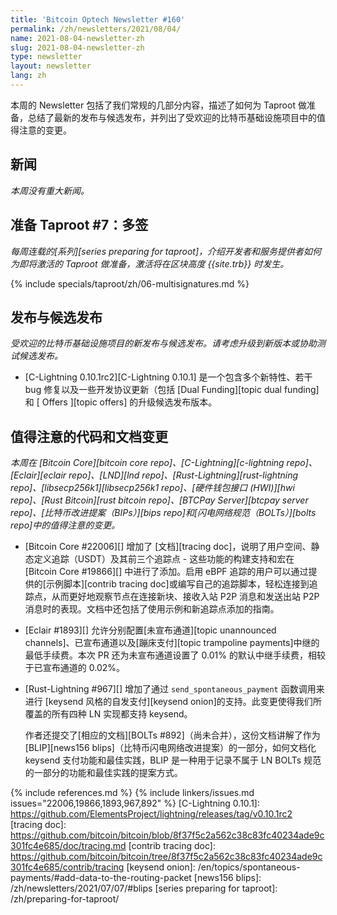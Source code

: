 ```yaml
---
title: 'Bitcoin Optech Newsletter #160'
permalink: /zh/newsletters/2021/08/04/
name: 2021-08-04-newsletter-zh
slug: 2021-08-04-newsletter-zh
type: newsletter
layout: newsletter
lang: zh
---
```

本周的 Newsletter 包括了我们常规的几部分内容，描述了如何为 Taproot 做准备，总结了最新的发布与候选发布，并列出了受欢迎的比特币基础设施项目中的值得注意的变更。

## 新闻

*本周没有重大新闻。*

## 准备 Taproot #7：多签

*每周连载的[系列][series preparing for taproot]，介绍开发者和服务提供者如何为即将激活的 Taproot 做准备，激活将在区块高度 {{site.trb}} 时发生。*

{% include specials/taproot/zh/06-multisignatures.md %}

## 发布与候选发布

*受欢迎的比特币基础设施项目的新发布与候选发布。请考虑升级到新版本或协助测试候选发布。*

- [C-Lightning 0.10.1rc2][C-Lightning 0.10.1] 是一个包含多个新特性、若干 bug 修复以及一些开发协议更新（包括 [Dual Funding][topic dual funding] 和 [ Offers ][topic offers] 的升级候选发布版本。

## 值得注意的代码和文档变更

*本周在 [Bitcoin Core][bitcoin core repo]、[C-Lightning][c-lightning repo]、[Eclair][eclair repo]、[LND][lnd repo]、[Rust-Lightning][rust-lightning repo]、[libsecp256k1][libsecp256k1 repo]、[硬件钱包接口 (HWI)][hwi repo]、[Rust Bitcoin][rust bitcoin repo]、[BTCPay Server][btcpay server repo]、[比特币改进提案（BIPs）][bips repo]和[闪电网络规范（BOLTs）][bolts repo]中的值得注意的变更。*

- [Bitcoin Core #22006][] 增加了 [文档][tracing doc]，说明了用户空间、静态定义追踪（USDT）及其前三个追踪点 - 这些功能的构建支持和宏在 [Bitcoin Core #19866][] 中进行了添加。启用 eBPF 追踪的用户可以通过提供的[示例脚本][contrib tracing doc]或编写自己的追踪脚本，轻松连接到追踪点，从而更好地观察节点在连接新块、接收入站 P2P 消息和发送出站 P2P 消息时的表现。文档中还包括了使用示例和新追踪点添加的指南。

- [Eclair #1893][] 允许分别配置[未宣布通道][topic unannounced channels]、已宣布通道以及[蹦床支付][topic trampoline payments]中继的最低手续费。本次 PR 还为未宣布通道设置了 0.01% 的默认中继手续费，相较于已宣布通道的 0.02%。

- [Rust-Lightning #967][] 增加了通过 `send_spontaneous_payment` 函数调用来进行 [keysend 风格的自发支付][keysend onion]的支持。此变更使得我们所覆盖的所有四种 LN 实现都支持 keysend。

  作者还提交了[相应的文档][BOLTs #892]（尚未合并），这份文档讲解了作为 [BLIP][news156 blips]（比特币闪电网络改进提案）的一部分，如何文档化 keysend 支付功能和最佳实践，BLIP 是一种用于记录不属于 LN BOLTs 规范的一部分的功能和最佳实践的提案方式。

{% include references.md %}
{% include linkers/issues.md issues="22006,19866,1893,967,892" %}
[C-Lightning 0.10.1]: https://github.com/ElementsProject/lightning/releases/tag/v0.10.1rc2
[tracing doc]: https://github.com/bitcoin/bitcoin/blob/8f37f5c2a562c38c83fc40234ade9c301fc4e685/doc/tracing.md
[contrib tracing doc]: https://github.com/bitcoin/bitcoin/tree/8f37f5c2a562c38c83fc40234ade9c301fc4e685/contrib/tracing
[keysend onion]: /en/topics/spontaneous-payments/#add-data-to-the-routing-packet
[news156 blips]: /zh/newsletters/2021/07/07/#blips
[series preparing for taproot]: /zh/preparing-for-taproot/
